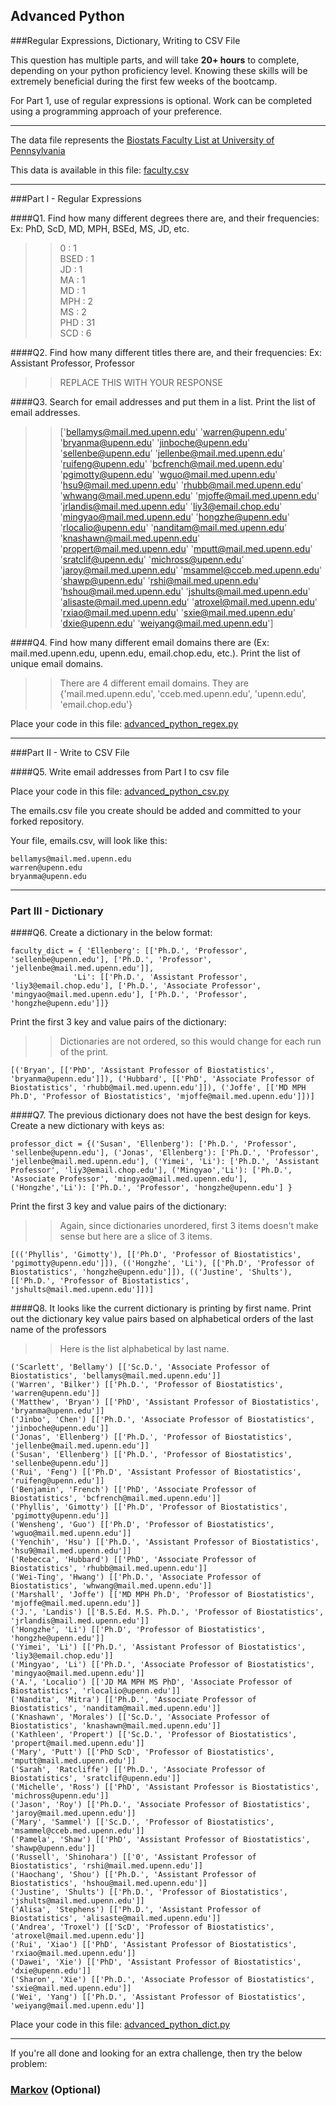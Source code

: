 ## Advanced Python    

###Regular Expressions, Dictionary, Writing to CSV File  

This question has multiple parts, and will take **20+ hours** to complete, depending on your python proficiency level.  Knowing these skills will be extremely beneficial during the first few weeks of the bootcamp.

For Part 1, use of regular expressions is optional.  Work can be completed using a programming approach of your preference. 

---

The data file represents the [Biostats Faculty List at University of Pennsylvania](http://www.med.upenn.edu/cceb/biostat/faculty.shtml)

This data is available in this file:  [faculty.csv](python/faculty.csv)

--- 

###Part I - Regular Expressions  


####Q1. Find how many different degrees there are, and their frequencies: Ex:  PhD, ScD, MD, MPH, BSEd, MS, JD, etc.

>> 0 : 1  
BSED : 1  
JD : 1  
MA : 1  
MD : 1  
MPH : 2  
MS : 2  
PHD : 31  
SCD : 6  


####Q2. Find how many different titles there are, and their frequencies:  Ex:  Assistant Professor, Professor

>> REPLACE THIS WITH YOUR RESPONSE


####Q3. Search for email addresses and put them in a list.  Print the list of email addresses.

>> ['bellamys@mail.med.upenn.edu' 'warren@upenn.edu' 'bryanma@upenn.edu'
 'jinboche@upenn.edu' 'sellenbe@upenn.edu' 'jellenbe@mail.med.upenn.edu'
 'ruifeng@upenn.edu' 'bcfrench@mail.med.upenn.edu' 'pgimotty@upenn.edu'
 'wguo@mail.med.upenn.edu' 'hsu9@mail.med.upenn.edu'
 'rhubb@mail.med.upenn.edu' 'whwang@mail.med.upenn.edu'
 'mjoffe@mail.med.upenn.edu' 'jrlandis@mail.med.upenn.edu'
 'liy3@email.chop.edu' 'mingyao@mail.med.upenn.edu' 'hongzhe@upenn.edu'
 'rlocalio@upenn.edu' 'nanditam@mail.med.upenn.edu'
 'knashawn@mail.med.upenn.edu' 'propert@mail.med.upenn.edu'
 'mputt@mail.med.upenn.edu' 'sratclif@upenn.edu' 'michross@upenn.edu'
 'jaroy@mail.med.upenn.edu' 'msammel@cceb.med.upenn.edu' 'shawp@upenn.edu'
 'rshi@mail.med.upenn.edu' 'hshou@mail.med.upenn.edu'
 'jshults@mail.med.upenn.edu' 'alisaste@mail.med.upenn.edu'
 'atroxel@mail.med.upenn.edu' 'rxiao@mail.med.upenn.edu'
 'sxie@mail.med.upenn.edu' 'dxie@upenn.edu' 'weiyang@mail.med.upenn.edu']


####Q4. Find how many different email domains there are (Ex:  mail.med.upenn.edu, upenn.edu, email.chop.edu, etc.).  Print the list of unique email domains.

>> There are 4 different email domains. They are {'mail.med.upenn.edu', 'cceb.med.upenn.edu', 'upenn.edu', 'email.chop.edu'}

Place your code in this file: [advanced_python_regex.py](python/advanced_python_regex.py)

---

###Part II - Write to CSV File

####Q5.  Write email addresses from Part I to csv file

Place your code in this file: [advanced_python_csv.py](python/advanced_python_csv.py)

The emails.csv file you create should be added and committed to your forked repository.

Your file, emails.csv, will look like this:
```
bellamys@mail.med.upenn.edu
warren@upenn.edu
bryanma@upenn.edu
```

---

### Part III - Dictionary

####Q6.  Create a dictionary in the below format:
```
faculty_dict = { 'Ellenberg': [['Ph.D.', 'Professor', 'sellenbe@upenn.edu'], ['Ph.D.', 'Professor', 'jellenbe@mail.med.upenn.edu']],
              'Li': [['Ph.D.', 'Assistant Professor', 'liy3@email.chop.edu'], ['Ph.D.', 'Associate Professor', 'mingyao@mail.med.upenn.edu'], ['Ph.D.', 'Professor', 'hongzhe@upenn.edu']]}
```
Print the first 3 key and value pairs of the dictionary:

>> Dictionaries are not ordered, so this would change for each run of the print.
```
[('Bryan', [['PhD', 'Assistant Professor of Biostatistics', 'bryanma@upenn.edu']]), ('Hubbard', [['PhD', 'Associate Professor of Biostatistics', 'rhubb@mail.med.upenn.edu']]), ('Joffe', [['MD MPH Ph.D', 'Professor of Biostatistics', 'mjoffe@mail.med.upenn.edu']])]
```

####Q7.  The previous dictionary does not have the best design for keys.  Create a new dictionary with keys as:

```
professor_dict = {('Susan', 'Ellenberg'): ['Ph.D.', 'Professor', 'sellenbe@upenn.edu'], ('Jonas', 'Ellenberg'): ['Ph.D.', 'Professor', 'jellenbe@mail.med.upenn.edu'], ('Yimei', 'Li'): ['Ph.D.', 'Assistant Professor', 'liy3@email.chop.edu'], ('Mingyao','Li'): ['Ph.D.', 'Associate Professor', 'mingyao@mail.med.upenn.edu'], ('Hongzhe','Li'): ['Ph.D.', 'Professor', 'hongzhe@upenn.edu'] }
```

Print the first 3 key and value pairs of the dictionary:

>> Again, since dictionaries unordered, first 3 items doesn't make sense but here are a slice of 3 items.
```
[(('Phyllis', 'Gimotty'), [['Ph.D', 'Professor of Biostatistics', 'pgimotty@upenn.edu']]), (('Hongzhe', 'Li'), [['Ph.D', 'Professor of Biostatistics', 'hongzhe@upenn.edu']]), (('Justine', 'Shults'), [['Ph.D.', 'Professor of Biostatistics', 'jshults@mail.med.upenn.edu']])]
```

####Q8.  It looks like the current dictionary is printing by first name.  Print out the dictionary key value pairs based on alphabetical orders of the last name of the professors

>> Here is the list alphabetical by last name.
```
('Scarlett', 'Bellamy') [['Sc.D.', 'Associate Professor of Biostatistics', 'bellamys@mail.med.upenn.edu']]
('Warren', 'Bilker') [['Ph.D.', 'Professor of Biostatistics', 'warren@upenn.edu']]
('Matthew', 'Bryan') [['PhD', 'Assistant Professor of Biostatistics', 'bryanma@upenn.edu']]
('Jinbo', 'Chen') [['Ph.D.', 'Associate Professor of Biostatistics', 'jinboche@upenn.edu']]
('Jonas', 'Ellenberg') [['Ph.D.', 'Professor of Biostatistics', 'jellenbe@mail.med.upenn.edu']]
('Susan', 'Ellenberg') [['Ph.D.', 'Professor of Biostatistics', 'sellenbe@upenn.edu']]
('Rui', 'Feng') [['Ph.D', 'Assistant Professor of Biostatistics', 'ruifeng@upenn.edu']]
('Benjamin', 'French') [['PhD', 'Associate Professor of Biostatistics', 'bcfrench@mail.med.upenn.edu']]
('Phyllis', 'Gimotty') [['Ph.D', 'Professor of Biostatistics', 'pgimotty@upenn.edu']]
('Wensheng', 'Guo') [['Ph.D', 'Professor of Biostatistics', 'wguo@mail.med.upenn.edu']]
('Yenchih', 'Hsu') [['Ph.D.', 'Assistant Professor of Biostatistics', 'hsu9@mail.med.upenn.edu']]
('Rebecca', 'Hubbard') [['PhD', 'Associate Professor of Biostatistics', 'rhubb@mail.med.upenn.edu']]
('Wei-Ting', 'Hwang') [['Ph.D.', 'Associate Professor of Biostatistics', 'whwang@mail.med.upenn.edu']]
('Marshall', 'Joffe') [['MD MPH Ph.D', 'Professor of Biostatistics', 'mjoffe@mail.med.upenn.edu']]
('J.', 'Landis') [['B.S.Ed. M.S. Ph.D.', 'Professor of Biostatistics', 'jrlandis@mail.med.upenn.edu']]
('Hongzhe', 'Li') [['Ph.D', 'Professor of Biostatistics', 'hongzhe@upenn.edu']]
('Yimei', 'Li') [['Ph.D.', 'Assistant Professor of Biostatistics', 'liy3@email.chop.edu']]
('Mingyao', 'Li') [['Ph.D.', 'Associate Professor of Biostatistics', 'mingyao@mail.med.upenn.edu']]
('A.', 'Localio') [['JD MA MPH MS PhD', 'Associate Professor of Biostatistics', 'rlocalio@upenn.edu']]
('Nandita', 'Mitra') [['Ph.D.', 'Associate Professor of Biostatistics', 'nanditam@mail.med.upenn.edu']]
('Knashawn', 'Morales') [['Sc.D.', 'Associate Professor of Biostatistics', 'knashawn@mail.med.upenn.edu']]
('Kathleen', 'Propert') [['Sc.D.', 'Professor of Biostatistics', 'propert@mail.med.upenn.edu']]
('Mary', 'Putt') [['PhD ScD', 'Professor of Biostatistics', 'mputt@mail.med.upenn.edu']]
('Sarah', 'Ratcliffe') [['Ph.D.', 'Associate Professor of Biostatistics', 'sratclif@upenn.edu']]
('Michelle', 'Ross') [['PhD', 'Assistant Professor is Biostatistics', 'michross@upenn.edu']]
('Jason', 'Roy') [['Ph.D.', 'Associate Professor of Biostatistics', 'jaroy@mail.med.upenn.edu']]
('Mary', 'Sammel') [['Sc.D.', 'Professor of Biostatistics', 'msammel@cceb.med.upenn.edu']]
('Pamela', 'Shaw') [['PhD', 'Assistant Professor of Biostatistics', 'shawp@upenn.edu']]
('Russell', 'Shinohara') [['0', 'Assistant Professor of Biostatistics', 'rshi@mail.med.upenn.edu']]
('Haochang', 'Shou') [['Ph.D.', 'Assistant Professor of Biostatistics', 'hshou@mail.med.upenn.edu']]
('Justine', 'Shults') [['Ph.D.', 'Professor of Biostatistics', 'jshults@mail.med.upenn.edu']]
('Alisa', 'Stephens') [['Ph.D.', 'Assistant Professor of Biostatistics', 'alisaste@mail.med.upenn.edu']]
('Andrea', 'Troxel') [['ScD', 'Professor of Biostatistics', 'atroxel@mail.med.upenn.edu']]
('Rui', 'Xiao') [['PhD', 'Assistant Professor of Biostatistics', 'rxiao@mail.med.upenn.edu']]
('Dawei', 'Xie') [['PhD', 'Assistant Professor of Biostatistics', 'dxie@upenn.edu']]
('Sharon', 'Xie') [['Ph.D.', 'Associate Professor of Biostatistics', 'sxie@mail.med.upenn.edu']]
('Wei', 'Yang') [['Ph.D.', 'Assistant Professor of Biostatistics', 'weiyang@mail.med.upenn.edu']]
```

Place your code in this file: [advanced_python_dict.py](python/advanced_python_dict.py)

--- 

If you're all done and looking for an extra challenge, then try the below problem:  

### [Markov](python/markov.py) (Optional)

